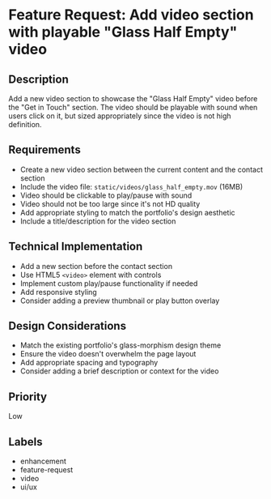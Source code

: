 # Feature Request: Add video section with playable "Glass Half Empty" video

## Description
Add a new video section to showcase the "Glass Half Empty" video before the "Get in Touch" section. The video should be playable with sound when users click on it, but sized appropriately since the video is not high definition.

## Requirements
- Create a new video section between the current content and the contact section
- Include the video file: `static/videos/glass_half_empty.mov` (16MB)
- Video should be clickable to play/pause with sound
- Video should not be too large since it's not HD quality
- Add appropriate styling to match the portfolio's design aesthetic
- Include a title/description for the video section

## Technical Implementation
- Add a new section before the contact section
- Use HTML5 `<video>` element with controls
- Implement custom play/pause functionality if needed
- Add responsive styling
- Consider adding a preview thumbnail or play button overlay

## Design Considerations
- Match the existing portfolio's glass-morphism design theme
- Ensure the video doesn't overwhelm the page layout
- Add appropriate spacing and typography
- Consider adding a brief description or context for the video

## Priority
Low

## Labels
- enhancement
- feature-request
- video
- ui/ux 